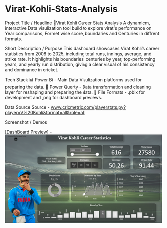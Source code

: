 # Virat-Kohli-Stats-Analysis
Project Title / Headline
🏏Virat Kohli Career Stats Analysis
A dynamicm, interactive Data visulization tool build to explore virat's performance on Year comparisons, Formet wise score, boundaries and Centuries in diffrent formats.

Short Description / Purpose
This dashboard showcases Virat Kohli’s career statistics from 2008 to 2025, including total runs, innings, average, and strike rate. It highlights his boundaries, centuries by year, top-performing years, and yearly run distribution, giving a clear visual of his consistency and dominance in cricket.

Tech Stack 
📊 Power Bi - Main Data Visulization platforms used for preparing the data.
📂 Power Querty - Data transformation and cleaning layer for reshaping and preparing the data.
📂 File Formats - .pbix for development and ,png for dashboard previews.

Data Source
Source - www.cricmetric.com/playerstats.py?player=V%20Kohli&format=all&role=all

Screenshot / Demos

[DashBoard Preview] - ![image alt](https://github.com/Saaaha06/Virat-Kohli-Stats-Analysis/blob/main/Virat%20stats%20Demo%20Screen%20Shot.png)


